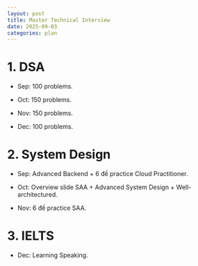 ```yaml
---
layout: post
title: Master Technical Interview
date: 2025-09-03
categories: plan
---
```


# 1. DSA

- Sep: 100 problems.

- Oct: 150 problems.

- Nov: 150 problems.

- Dec: 100 problems.

# 2. System Design

- Sep: Advanced Backend + 6 đề practice Cloud Practitioner.

- Oct: Overview slide SAA + Advanced System Design + Well-architectured.

- Nov: 6 đề practice SAA.

# 3. IELTS

- Dec: Learning Speaking.
